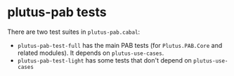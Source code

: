 # plutus-pab tests

There are two test suites in `plutus-pab.cabal`:

* `plutus-pab-test-full` has the main PAB tests (for `Plutus.PAB.Core` and related modules). It depends on `plutus-use-cases`.
* `plutus-pab-test-light` has some tests that don't depend on `plutus-use-cases`